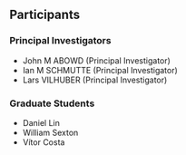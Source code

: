 ## Participants

### Principal Investigators
- John M ABOWD (Principal Investigator)
- Ian M SCHMUTTE  (Principal Investigator)
- Lars VILHUBER (Principal Investigator)

### Graduate Students
- Daniel Lin
- William Sexton
- Vítor Costa
